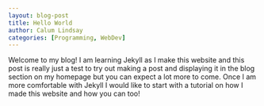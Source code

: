 ```yaml
---
layout: blog-post
title: Hello World
author: Calum Lindsay
categories: [Programming, WebDev]
---
```


Welcome to my blog! I am learning Jekyll as I make this website and this post is really just a test to try out making a post and displaying it in the blog section on my homepage but you can expect a lot more to come. Once I am more comfortable with Jekyll I would like to start with a tutorial on how I made this website and how you can too!